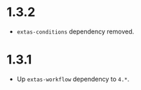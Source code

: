 # 1.3.2

- `extas-conditions` dependency removed.

# 1.3.1

- Up `extas-workflow` dependency to `4.*`. 